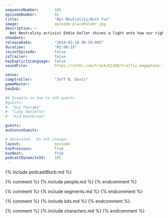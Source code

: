 ```yaml
---
sequenceNumber:       105
episodeNumber:        91
title:                "Net Neutrality/Butt Fun"
image:                episode-placeholder.jpg
description: >
  Net Neutrality activist Eddie Geller shines a light onto how our rights online are on their way out. This, naturally, agitates Mayor Harmon's disenchantment with bureaucracy and capitalism. Meanwhile, Comptroller Jeff Davis and Kumail Nanjiani attempt ...
showDate:             
releaseDate:          "2014-02-18 00:50:00Z"
duration:             "02:08:35"
isLostEpisode:        false
isTrailer:            false
hasExplicitLanguage:  false
soundFile:            https://chtbl.com/track/E2288/traffic.megaphone.fm/STA9689774999.mp3?updated=1556145437

venue:                
comptroller:          "Jeff B. Davis"
gameMaster:           
hasDnD:               

## Example on how to add guests
#guests:
#- "Guy Pancake"
#- "Lady Omelette"
#- "Kid Hashbrown"

guests:
audienceGuests:

# Generated.  Do not change:
layout:               episode
hasPrevious:          True
hasNext:              True
podcastDynamiteId:    105
---
```


{% include podcastBlurb.md %}

{% comment %}
{% include people.md %}
{% endcomment %}

{% comment %}
{% include segments.md %}
{% endcomment %}

{% comment %}
{% include bits.md %}
{% endcomment %}

{% comment %}
{% include characters.md %}
{% endcomment %}
